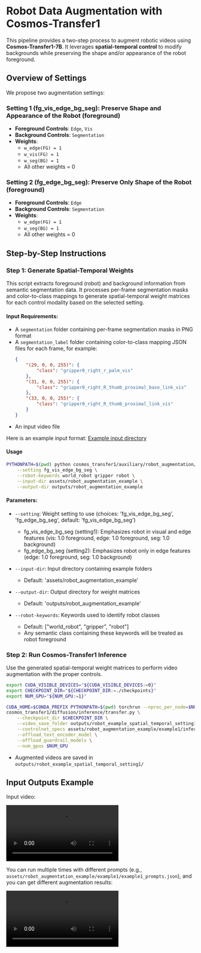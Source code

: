 # Robot Data Augmentation with Cosmos-Transfer1

This pipeline provides a two-step process to augment robotic videos using **Cosmos-Transfer1-7B**. It leverages **spatial-temporal control** to modify backgrounds while preserving the shape and/or appearance of the robot foreground.

## Overview of Settings

We propose two augmentation settings:

### Setting 1 (fg_vis_edge_bg_seg): Preserve Shape and Appearance of the Robot (foreground)
- **Foreground Controls**: `Edge`, `Vis`
- **Background Controls**: `Segmentation`
- **Weights**:
  - `w_edge(FG) = 1`
  - `w_vis(FG) = 1`
  - `w_seg(BG) = 1`
  - All other weights = 0

### Setting 2 (fg_edge_bg_seg): Preserve Only Shape of the Robot (foreground)
- **Foreground Controls**: `Edge`
- **Background Controls**: `Segmentation`
- **Weights**:
  - `w_edge(FG) = 1`
  - `w_seg(BG) = 1`
  - All other weights = 0

## Step-by-Step Instructions

### Step 1: Generate Spatial-Temporal Weights

This script extracts foreground (robot) and background information from semantic segmentation data. It processes per-frame segmentation masks and color-to-class mappings to generate spatial-temporal weight matrices for each control modality based on the selected setting.

#### Input Requirements:
- A `segmentation` folder containing per-frame segmentation masks in PNG format
- A `segmentation_label` folder containing color-to-class mapping JSON files for each frame, for example:
  ```json
  {
      "(29, 0, 0, 255)": {
          "class": "gripper0_right_r_palm_vis"
      },
      "(31, 0, 0, 255)": {
          "class": "gripper0_right_R_thumb_proximal_base_link_vis"
      },
      "(33, 0, 0, 255)": {
          "class": "gripper0_right_R_thumb_proximal_link_vis"
      }
  }
  ```
- An input video file

Here is an example input format:
[Example input directory](https://github.com/google-deepmind/cosmos/tree/main/assets/robot_augmentation_example/example1)

#### Usage

```bash
PYTHONPATH=$(pwd) python cosmos_transfer1/auxiliary/robot_augmentation/spatial_temporal_weight.py \
    --setting fg_vis_edge_bg_seg \
    --robot-keywords world_robot gripper robot \
    --input-dir assets/robot_augmentation_example \
    --output-dir outputs/robot_augmentation_example
```

#### Parameters:

* `--setting`: Weight setting to use (choices: 'fg_vis_edge_bg_seg', 'fg_edge_bg_seg', default: 'fg_vis_edge_bg_seg')
  * fg_vis_edge_bg_seg (setting1): Emphasizes robot in visual and edge features (vis: 1.0 foreground, edge: 1.0 foreground, seg: 1.0 background)
  * fg_edge_bg_seg (setting2): Emphasizes robot only in edge features (edge: 1.0 foreground, seg: 1.0 background)

* `--input-dir`: Input directory containing example folders
  * Default: 'assets/robot_augmentation_example'

* `--output-dir`: Output directory for weight matrices
  * Default: 'outputs/robot_augmentation_example'

* `--robot-keywords`: Keywords used to identify robot classes
  * Default: ["world_robot", "gripper", "robot"]
  * Any semantic class containing these keywords will be treated as robot foreground

### Step 2: Run Cosmos-Transfer1 Inference

Use the generated spatial-temporal weight matrices to perform video augmentation with the proper controls.

```bash
export CUDA_VISIBLE_DEVICES="${CUDA_VISIBLE_DEVICES:=0}"
export CHECKPOINT_DIR="${CHECKPOINT_DIR:=./checkpoints}"
export NUM_GPU="${NUM_GPU:=1}"

CUDA_HOME=$CONDA_PREFIX PYTHONPATH=$(pwd) torchrun --nproc_per_node=$NUM_GPU --nnodes=1 --node_rank=0 \
cosmos_transfer1/diffusion/inference/transfer.py \
    --checkpoint_dir $CHECKPOINT_DIR \
    --video_save_folder outputs/robot_example_spatial_temporal_setting1 \
    --controlnet_specs assets/robot_augmentation_example/example1/inference_cosmos_transfer1_robot_spatiotemporal_weights.json \
    --offload_text_encoder_model \
    --offload_guardrail_models \
    --num_gpus $NUM_GPU
```

- Augmented videos are saved in `outputs/robot_example_spatial_temporal_setting1/`

## Input Outputs Example

Input video:

<video src="https://github.com/user-attachments/assets/9c2df99d-7d0c-4dcf-af87-4ec9f65328ed">
  Your browser does not support the video tag.
</video>

You can run multiple times with different prompts (e.g., `assets/robot_augmentation_example/example1/example1_prompts.json`), and you can get different augmentation results:

<video src="https://github.com/user-attachments/assets/6dee15f5-9d8b-469a-a92a-3419cb466d44">
  Your browser does not support the video tag.
</video>

